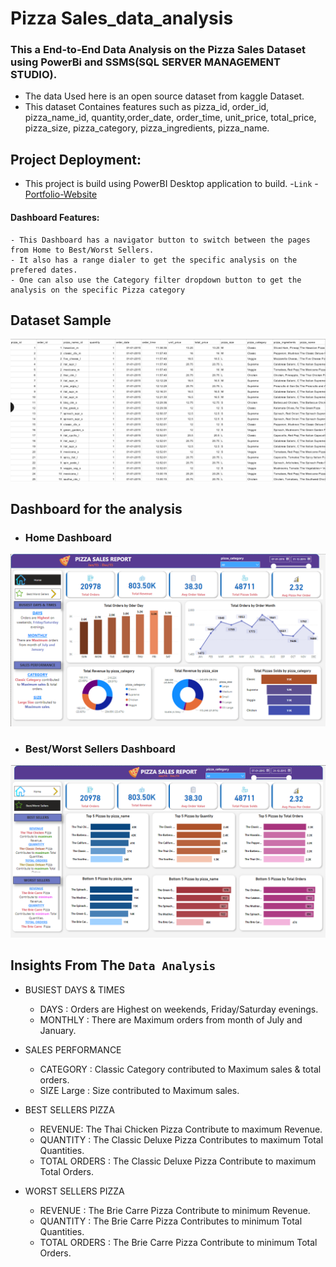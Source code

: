 # Pizza Sales_data_analysis
 ### This a End-to-End Data Analysis on the Pizza Sales Dataset using PowerBi and SSMS(SQL SERVER MANAGEMENT STUDIO).
  - The data Used here is an open source dataset from kaggle Dataset.
  - This dataset Containes features such as pizza_id, order_id, pizza_name_id, quantity,order_date, order_time, unit_price, total_price, pizza_size, pizza_category, pizza_ingredients,    pizza_name.

## Project Deployment:
 - This project is build using PowerBI Desktop application to build.
 -`Link` -  [Portfolio-Website](https://portfolio-saurabh-singh-18.vercel.app)
 
#### Dashboard Features:
    - This Dashboard has a navigator button to switch between the pages from Home to Best/Worst Sellers.
    - It also has a range dialer to get the specific analysis on the prefered dates.
    - One can also use the Category filter dropdown button to get the analysis on the specific Pizza category

  ## Dataset Sample
  <img src="https://github.com/Saurabh7Goku/Sales_data_analysis/blob/main/image_2023-10-31_142410683.png" alt="Dataset Image">

  ## Dashboard for the analysis

  - ### Home Dashboard
  <img src="https://github.com/Saurabh7Goku/Sales_data_analysis/blob/main/pizza_sales_analysis.png" alt="Dataset Image">

  - ### Best/Worst Sellers Dashboard
  <img src="https://github.com/Saurabh7Goku/Sales_data_analysis/blob/main/best_worst_sellers.png" alt="Dataset Image">

  ## Insights From The `Data Analysis`
  - BUSIEST DAYS & TIMES
      - DAYS : Orders are Highest on weekends, Friday/Saturday evenings.
      - MONTHLY : There are Maximum orders from month of July and January.
  - SALES PERFORMANCE
      - CATEGORY : Classic Category contributed to Maximum sales & total orders.
      - SIZE Large : Size contributed to Maximum sales.
   
  - BEST SELLERS PIZZA
      - REVENUE:  The Thai Chicken Pizza Contribute to maximum Revenue.
      - QUANTITY : The Classic Deluxe Pizza Contributes to maximum Total Quantities.
      - TOTAL ORDERS : The Classic Deluxe Pizza Contribute to maximum Total Orders.
   
  - WORST SELLERS PIZZA
      - REVENUE : The Brie Carre Pizza Contribute to minimum Revenue.
      - QUANTITY : The Brie Carre Pizza Contributes to minimum Total Quantities.
      - TOTAL ORDERS : The Brie Carre  Pizza Contribute to minimum Total Orders.
